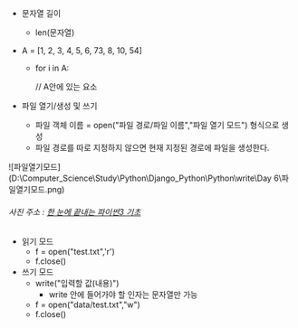 * 문자열 길이

  * len(문자열)

* A =  [1, 2, 3, 4, 5, 6, 73, 8, 10, 54] 

  * for i in A:

    // A안에 있는 요소

* 파일 열기/생성 및 쓰기

  * 파일 객체 이름 = open("파일 경로/파일 이름","파일 열기 모드") 형식으로 생성
  * 파일 경로를 따로 지정하지 않으면 현재 지정된 경로에 파일을 생성한다.

![파일열기모드](D:\Computer_Science\Study\Python\Django_Python\Python\write\Day 6\파일열기모드.png)

###### 사진 주소 : [한 눈에 끝내는 파이썬3 기초](https://edu.goorm.io/lecture/17902/%ED%95%9C-%EB%88%88%EC%97%90-%EC%9D%BD%EB%8A%94-%ED%8C%8C%EC%9D%B4%EC%8D%AC3-%EA%B8%B0%EC%B4%88)

* 읽기 모드
  * f = open("test.txt",'r')
  * f.close()
* 쓰기 모드
  * write("입력할 값(내용)")
    * write 안에 들어가야 할 인자는 문자열만 가능
  * f = open("data/test.txt","w")
  * f.close()



